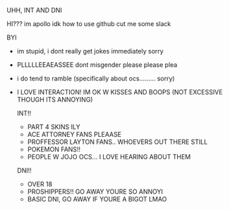 UHH, INT AND DNI

HI??? im apollo idk how to use github cut me some slack

  BYI 
   - im stupid, i dont really get jokes immediately sorry
   - PLLLLLEEAEASSEE dont misgender please please plea
   - i do tend to ramble (specifically about ocs......... sorry)
   - I LOVE INTERACTION! IM OK W KISSES AND BOOPS (NOT EXCESSIVE THOUGH ITS ANNOYING)
      
      INT!!
       - PART 4 SKINS ILY
       - ACE ATTORNEY FANS PLEAASE
       - PROFFESSOR LAYTON FANS.. WHOEVERS OUT THERE STILL
       - POKEMON FANS!!
       - PEOPLE W JOJO OCS... I LOVE HEARING ABOUT THEM
       
        DNI!!
        -  OVER 18
        -  PROSHIPPERS!! GO AWAY YOURE SO ANNOYI
        -  BASIC DNI, GO AWAY IF YOURE A BIGOT LMAO
